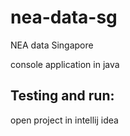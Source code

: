 # nea-data-sg

NEA data Singapore

console application in java

## Testing and run:

open project in intellij idea